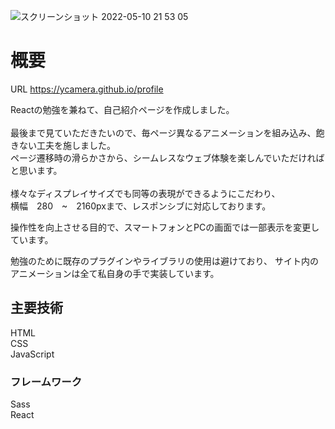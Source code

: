 ![スクリーンショット 2022-05-10 21 53 05](https://user-images.githubusercontent.com/96303806/167741831-bdd2e7e6-fc4f-40fe-ae52-22586f6f28b3.png)

<h1>概要</h1>

URL https://ycamera.github.io/profile

Reactの勉強を兼ねて、自己紹介ページを作成しました。<br>
<br>
最後まで見ていただきたいので、毎ページ異なるアニメーションを組み込み、飽きない工夫を施しました。<br>
ページ遷移時の滑らかさから、シームレスなウェブ体験を楽しんでいただければと思います。<br>
<br>
様々なディスプレイサイズでも同等の表現ができるようにこだわり、<br>
横幅　280　~　2160pxまで、レスポンシブに対応しております。<br>

操作性を向上させる目的で、スマートフォンとPCの画面では一部表示を変更しています。

勉強のために既存のプラグインやライブラリの使用は避けており、
サイト内のアニメーションは全て私自身の手で実装しています。

<h2>主要技術</h2>
HTML<br>
CSS<br>
JavaScript

<h3>フレームワーク</h3>
Sass<br>
React
